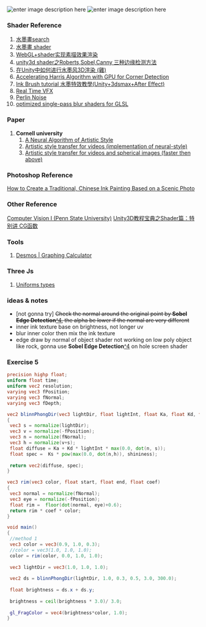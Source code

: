 ![enter image description here](https://lh3.googleusercontent.com/u_6Wx_Ebtp34lBk2PIHO_zGgQAE9GMxJU8_ANIhv_bvSNVcsS6T8r4oO0-_K5-IhaeVI7RsBiuU)
![enter image description here](https://lh3.googleusercontent.com/3nbKT7jVPRDi3hDn4dAY2tEeMebfYdeAw3ciR3hXt98esV1-MzLW1v5VcIlXpgaAbsMF8YYKOiY)
### Shader Reference
1. [水墨畫search](https://so.csdn.net/so/search/s.do?q=%E6%B0%B4%E5%A2%A8%E7%95%AB+shader&t=blog&o=&s=&l=)
2. [水墨畫 shader](https://blog.csdn.net/nannan0811666/article/details/79452197)
3. [WebGL+shader实现素描效果渲染](https://blog.csdn.net/u011712406/article/details/50085281)
4. [unity3d shader之Roberts,Sobel,Canny 三种边缘检测方法](https://blog.csdn.net/wolf96/article/details/43670851) 
5. [在Unity中如何进行水墨风3D渲染 (雞)](https://zhuanlan.zhihu.com/p/25339585)
6. [Accelerating Harris Algorithm with GPU for Corner Detection](https://ieeexplore.ieee.org/stamp/stamp.jsp?tp=&arnumber=6643655)
7. [Ink Brush tutorial 水墨特效教學(Unity+3dsmax+After Effect)](https://www.youtube.com/watch?v=7en8Y0GM55I)
8. [Real Time VFX](https://realtimevfx.com)
9. [Perlin Noise](http://flafla2.github.io/2014/08/09/perlinnoise.html)
10. [optimized single-pass blur shaders for GLSL](https://github.com/Jam3/glsl-fast-gaussian-blur) 

### Paper
1. **Cornell university**
	1. [A Neural Algorithm of Artistic Style](https://github.com/jcjohnson/neural-style)
	2. [Artistic style transfer for videos (implementation of neural-style)](https://github.com/manuelruder/artistic-videos)
	3. [Artistic style transfer for videos and spherical images (faster then above)](https://github.com/manuelruder/artistic-videos)

### Photoshop Reference
[How to Create a Traditional, Chinese Ink Painting Based on a Scenic Photo](https://design.tutsplus.com/tutorials/how-to-create-a-traditional-chinese-ink-painting-based-on-a-scenic-photo--psd-4807)

### Other Reference
[Computer Vision I (Penn State University)](http://www.cse.psu.edu/~rtc12/CSE486/)
[Unity3D教程宝典之Shader篇：特别讲 CG函数](http://blog.sina.com.cn/s/blog_471132920101dayr.html)

### Tools
1. [Desmos | Graphing Calculator](https://www.desmos.com/calculator)

### Three Js
1. [Uniforms types](https://github.com/mrdoob/three.js/wiki/Uniforms-types)

### ideas & notes
- [not gonna try] ~~Check the normal around the original point by **Sobel Edge Detection**[^4](#shader-reference), the alpha be lower if the normal are very different~~
- inner ink texture base on brightness, not longer uv
- blur inner color then mix the ink texture
- edge draw by normal of object shader not working on low poly object like rock, gonna use **Sobel Edge Detection**[^4](#shader-reference) on hole screen shader

### Exercise 5

 ```glsl
precision highp float;
uniform float time;
uniform vec2 resolution;
varying vec3 fPosition;
varying vec3 fNormal;
varying vec3 fDepth;

vec2 blinnPhongDir(vec3 lightDir, float lightInt, float Ka, float Kd, float Ks, float shininess)
{
  vec3 s = normalize(lightDir);
  vec3 v = normalize(-fPosition);
  vec3 n = normalize(fNormal);
  vec3 h = normalize(v+s);
  float diffuse = Ka + Kd * lightInt * max(0.0, dot(n, s));
  float spec =  Ks * pow(max(0.0, dot(n,h)), shininess);
  
  return vec2(diffuse, spec);
}

vec3 rim(vec3 color, float start, float end, float coef)
{
  vec3 normal = normalize(fNormal);
  vec3 eye = normalize(-fPosition);
  float rim =  floor(dot(normal, eye)+0.6);
  return rim * coef * color;
}

void main()
{
  //method 1
  vec3 color = vec3(0.9, 1.0, 0.3);
  //color = vec3(1.0, 1.0, 1.0);
  color = rim(color, 0.0, 1.0, 1.0);
  
  vec3 lightDir = vec3(1.0, 1.0, 1.0);
  
  vec2 ds = blinnPhongDir(lightDir, 1.0, 0.3, 0.5, 3.0, 300.0);
  
  float brightness = ds.x + ds.y;
  
  brightness = ceil(brightness * 3.0)/ 3.0;
  
  gl_FragColor = vec4(brightness*color, 1.0);
}
```
<!--stackedit_data:
eyJoaXN0b3J5IjpbNDY1ODA1NjcxLDE1MjQ5NzU1OTcsLTYxOD
U2NTcyMV19
-->